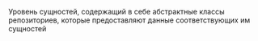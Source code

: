 Уровень сущностей, содержащий в себе абстрактные классы репозиториев, которые
предоставляют данные соответствующих им сущностей
